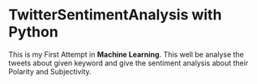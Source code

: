 # TwitterSentimentAnalysis with Python


This is my First Attempt in __Machine Learning__. This well be analyse the tweets about given keyword and give the sentiment analysis about their Polarity and Subjectivity.

